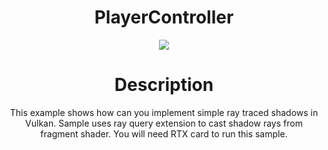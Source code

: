 <div align = "center">
  
# PlayerController
![](https://github.com/I6-6-6I/Vulkan-Examples/blob/master/RayTracing/RayTracing.png)
  
# Description
  
  This example shows how can you implement simple ray traced shadows in Vulkan.
  Sample uses ray query extension to cast shadow rays from fragment shader.
  You will need RTX card to run this sample.
  
</div>
